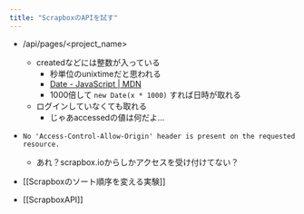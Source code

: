 ```yaml
---
title: "ScrapboxのAPIを試す"
---
```


- /api/pages/<project_name>
    - createdなどには整数が入っている
        - 秒単位のunixtimeだと思われる
        - [Date - JavaScript | MDN](https://developer.mozilla.org/ja/docs/Web/JavaScript/Reference/Global_Objects/Date)
        - 1000倍して `new Date(x * 1000)` すれば日時が取れる
    - ログインしていなくても取れる
        - じゃあaccessedの値は何だよ…
- `No 'Access-Control-Allow-Origin' header is present on the requested resource.`
    - あれ？scrapbox.ioからしかアクセスを受け付けてない？

- [[Scrapboxのソート順序を変える実験]]
- [[ScrapboxAPI]]
